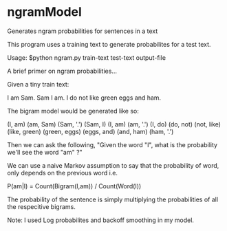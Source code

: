 # ngramModel
Generates ngram probabilities for sentences in a text

This program uses a training text to generate probabilites for a test text.

Usage: $python ngram.py train-text test-text output-file

A brief primer on ngram probabilities...

Given a tiny train text:

I am Sam. Sam I am. I do not like green eggs and ham.

The bigram model would be generated like so:

(I, am) (am, Sam) (Sam, '.') (Sam, I) (I, am) (am, '.') (I, do) (do, not) (not, like) (like, green) (green, eggs) (eggs, and) (and, ham) (ham, '.')

Then we can ask the following, "Given the word "I", what is the probability we'll see the word "am" ?"

We can use a naive Markov assumption to say that the probability of word, only depends on the previous word i.e.

P(am|I) = Count(Bigram(I,am)) / Count(Word(I))

The probability of the sentence is simply multiplying the probabilities of all the respecitive bigrams.

Note: I used Log probabilites and backoff smoothing in my model.
